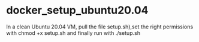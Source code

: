 # docker_setup_ubuntu20.04

In a clean Ubuntu 20.04 VM, pull the file setup.sh),set the right permissions with chmod +x setup.sh and finally run with ./setup.sh 
